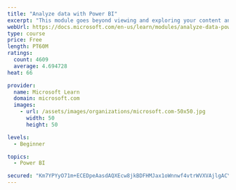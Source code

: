 ```yaml
---
title: "Analyze data with Power BI"
excerpt: "This module goes beyond viewing and exploring your content and explains how to interact with it by working with reports and dashboards to uncover and share new business insights."
webUrl: https://docs.microsoft.com/en-us/learn/modules/analyze-data-power-bi/
type: course
price: Free
length: PT60M
ratings:
  count: 4609
  average: 4.694728
heat: 66

provider:
  name: Microsoft Learn
  domain: microsoft.com
  images:
    - url: /assets/images/organizations/microsoft.com-50x50.jpg
      width: 50
      height: 50

levels:
  - Beginner

topics:
  - Power BI

secured: "Km7YPYyO71m+ECEDpeAasdAQXEcw8jkBDFHMJax1oWnnwf4vtrWVXVAjlgACYIx7e4iNiQBv7bF1lAklh0tPp+WGOexJwSP+8kMDy5wUF+LWvTMQyBVy9EvPpHy5G9WKW+gqx5bDjDDaeMne16++D63Et9wrfESoMilpGQ0nzBBvrv7t6RkK8yC8sn2Qtrh7P8XkLieF1q+MlCwKKjQ3Dcy3TJR/OqABFYi5pmSKoh233TJYxjiW27gD5nwKkgY+ijagNfUdzQwR16lMe8g1jjsVDZo/be+XgS9l+UyhRGIs07VZtnu57Am4ji7j/y5BETu80tJV5bWqpHm3FSALRObBdDXNnLeJIlzBuEBXVhBroIoQPdvHyWvM1oE5FmaGr2kiWamrUuzDGieNTdKtmw==;D8wl04XAm9Y07TIKGsNbGw=="
---
```


